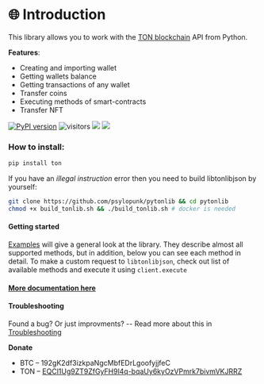 # 🌐 Introduction

This library allows you to work with the [TON blockchain](https://ton.org) API from Python.

**Features**:

* Creating and importing wallet
* Getting wallets balance
* Getting transactions of any wallet
* Transfer coins
* Executing methods of smart-contracts
* Transfer NFT

[![PyPI version](https://badge.fury.io/py/ton.svg)](https://badge.fury.io/py/ton) ![visitors](https://visitor-badge.glitch.me/badge?page\_id=psylopunk.pytonlib.readme\&left\_color=gray\&right\_color=red) ![](https://pepy.tech/badge/ton) [![](https://img.shields.io/badge/%F0%9F%92%8E-TON-green)](https://ton.org)

### How to install:

```bash
pip install ton
```

If you have an _illegal instruction_ error then you need to build libtonlibjson by yourself:

```bash
git clone https://github.com/psylopunk/pytonlib && cd pytonlib
chmod +x build_tonlib.sh && ./build_tonlib.sh # docker is needed
```

#### Getting started

[Examples](https://github.com/psylopunk/pytonlib/tree/main/examples) will give a general look at the library. They describe almost all supported methods, but in addition, below you can see each method in detail. To make a custom request to `libtonlibjson`, check out list of available methods and execute it using `client.execute`

#### [More documentation here](developer-interface.md) <a href="#documentation" id="documentation"></a>

#### Troubleshooting

Found a bug? Or just improvments? -- Read more about this in [Troubleshooting](troubleshooting.md)

**Donate**

* BTC – 192gK2df3izkpaNgcMbfEDrLgoofyjjfeC
* TON – [EQCl1Ug9ZT9ZfGyFH9l4q-bqaUy6kyOzVPmrk7bivmVKJRRZ](ton://transfer/EQCl1Ug9ZT9ZfGyFH9l4q-bqaUy6kyOzVPmrk7bivmVKJRRZ)
